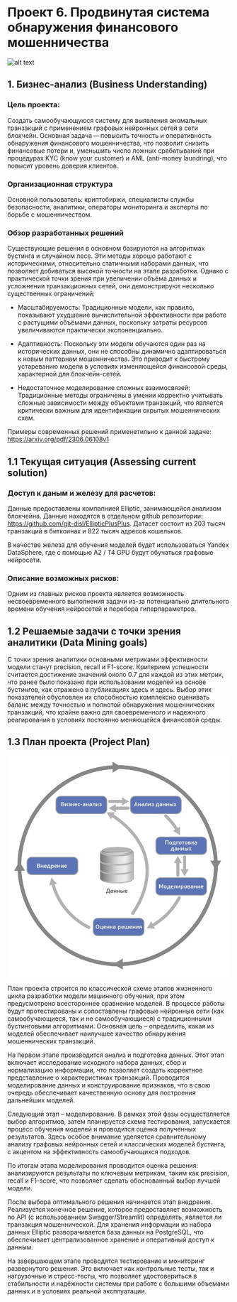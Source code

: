 # Проект 6. Продвинутая система обнаружения финансового мошенничества


![alt text](images/network.gif)

## 1.  Бизнес-анализ (Business Understanding)

### Цель проекта: 

Создать самообучающуюся систему для выявления аномальных транзакций с применением графовых нейронных сетей в сети блокчейн. Основная задача — повысить точность и оперативность обнаружения финансового мошенничества, что позволит снизить финансовые потери и, уменьшить число ложных срабатываний при процедурах KYC (know your customer) и AML (anti-money laundring), что повысит уровень доверия клиентов. 

### Организационная структура

Основной пользователь: криптобиржи, специалисты службы безопасности, аналитики, операторы мониторинга и эксперты по борьбе с мошенничеством.

### Обзор разработанных решений

Существующие решения в основном базируются на алгоритмах бустинга и случайном лесе. Эти методы хорошо работают с историческими, относительно статичными наборами данных, что позволяет добиваться высокой точности на этапе разработки. Однако с практической точки зрения при увеличении объёма данных и усложнении транзакционных сетей, они демонстрируют несколько существенных ограничений:

- Масштабируемость: Традиционные модели, как правило, показывают ухудшение вычислительной эффективности при работе с растущими объёмами данных, поскольку затраты ресурсов увеличиваются практически экспоненциально.

- Адаптивность: Поскольку эти модели обучаются один раз на исторических данных, они не способны динамично адаптироваться к новым паттернам мошенничества. Это приводит к быстрому устареванию модели в условиях изменяющейся финансовой среды, характерной для блокчейн-сетей.

- Недостаточное моделирование сложных взаимосвязей: Традиционные методы ограничены в умении корректно учитывать сложные зависимости между объектами транзакций, что является критически важным для идентификации скрытых мошеннических схем.

Примеры современных решений применетильно к данной задаче: https://arxiv.org/pdf/2306.06108v1

## 1.1 Текущая ситуация (Assessing current solution)

### Доступ к даным и железу для расчетов: 

Данные предоставлены компапнией Elliptic, занимающейся анализом блокчейна. Данные находятся в отдельном github репозитории: https://github.com/git-disl/EllipticPlusPlus. 
Датасет состоит из 203 тысяч транзакций в биткоинах и 822 тысяч адресов кошельков.

В качестве железа для обучения моделей будет использоваться Yandex DataSphere, где с помощью A2 / T4 GPU будут обучаться графовые нейросети.

### Описание возможных рисков:

Одним из главных рисков проекта является возможность несвоевременного выполнения задачи из-за потенциально длительного времени обучения нейросетей и перебора гиперпараметров. 

## 1.2 Решаемые задачи с точки зрения аналитики (Data Mining goals)

С точки зрения аналитики основными метриками эффективности модели станут precision, recall и F1-score. Критерием успешности считается достижение значений около 0.7 для каждой из этих метрик, что ранее было показано при использовании моделей на основе бустингов, как отражено в публикациях здесь и здесь. Выбор этих показателей обусловлен их способностью комплексно оценивать баланс между точностью и полнотой обнаружения мошеннических транзакций, что крайне важно для своевременного и надежного реагирования в условиях постоянно меняющейся финансовой среды.

## 1.3 План проекта (Project Plan)

![alt text](<images/life sycle ml.jpeg>)

План проекта строится по классической схеме этапов жизненного цикла разработки модели машинного обучения, при этом предусмотрено всестороннее сравнение моделей. В процессе работы будут протестированы и сопоставлены графовые нейронные сети (как самообучающиеся, так и не самообучающиеся) с традиционными бустинговыми алгоритмами. Основная цель – определить, какая из моделей обеспечивает наилучшее качество обнаружения мошеннических транзакций.

На первом этапе производится анализ и подготовка данных. Этот этап включает исследование исходного набора данных, сбор и нормализацию информации, что позволяет создать корректное представление о характеристиках транзакций. Проводится моделирование данных и конструирование признаков, что в свою очередь обеспечивает качественную основу для построения дальнейших моделей.

Следующий этап – моделирование. В рамках этой фазы осуществляется выбор алгоритмов, затем планируется схема тестирования, запускается процесс обучения моделей и проводится оценка полученных результатов. Здесь особое внимание уделяется сравнительному анализу графовых нейронных сетей и классических моделей бустинга, с акцентом на эффективность самообучающихся подходов.

По итогам этапа моделирования проводится оценка решения: анализируются результаты по ключевым метрикам, таким как precision, recall и F1-score, что позволяет сделать обоснованный выбор лучшей модели.

После выбора оптимального решения начинается этап внедрения. Реализуется конечное решение, которое предоставляет возможность по API (с использованием Swagger/Streamlit) определять, является ли транзакция мошеннической. Для хранения информации из набора данных Elliptic разворачивается база данных на PostgreSQL, что обеспечивает централизованное хранение и оперативный доступ к данным.

На завершающем этапе проводятся тестирование и мониторинг развернутого решения. Это включает как контрольные тесты, так и нагрузочные и стресс-тесты, что позволяет удостовериться в стабильности и надёжности системы при работе с большими объемами данных и в условиях реальной эксплуатации.
